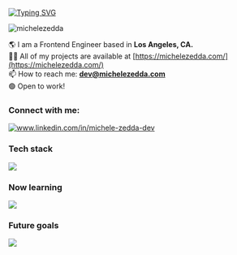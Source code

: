 [![Typing SVG](https://readme-typing-svg.demolab.com?font=Bitcount+Single&pause=1000&color=4B94B0&width=600&lines=Hi+%F0%9F%91%8B%2C+I'm+Michele)](https://git.io/typing-svg)

<p align="left"> <img src="https://komarev.com/ghpvc/?username=michelezedda&label=Profile%20views&color=0e75b6&style=flat" alt="michelezedda" /> </p>

  🌎 I am a Frontend Engineer based in <b>Los Angeles, CA.</b><br/>
  👨‍💻 All of my projects are available at [https://michelezedda.com/](https://michelezedda.com/)<br/>
  📫 How to reach me: **dev@michelezedda.com**<br/>
  🟢 Open to work!<br/>

<h3 align="left">Connect with me:</h3>
<p align="left">
<a href="https://linkedin.com/in/michelezedda" target="blank"><img align="center" src="https://img.shields.io/badge/LinkedIn-0077B5?style=for-the-badge&logo=linkedin&logoColor=white" alt="www.linkedin.com/in/michele-zedda-dev" /></a>
</p>

<h3 align="left">Tech stack</h3>
  <a href="https://skillicons.dev">
    <img src="https://skillicons.dev/icons?i=html,css,js,ts,nextjs,react,vite,sass,tailwind,vscode,github,git,bootstrap,vitest,figma" />
  </a>

  <h3 align="left">Now learning</h3>
  <a href="https://skillicons.dev">
    <img src="https://skillicons.dev/icons?i=redux" />
  </a>

  <h3 align="left">Future goals</h3>
  <a href="https://skillicons.dev">
    <img src="https://skillicons.dev/icons?i=express,mongodb" />
  </a>
</p>
